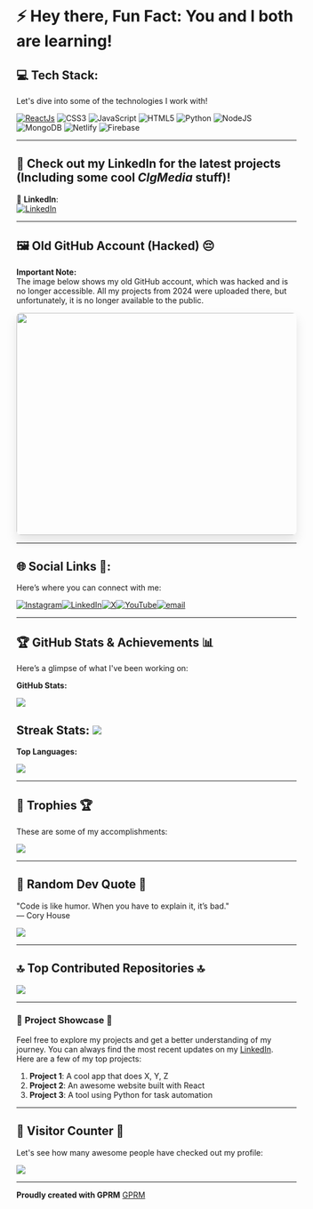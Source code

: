 # ⚡ **Hey there, Fun Fact:** You and I both are learning!

## 💻 **Tech Stack**:  
Let's dive into some of the technologies I work with!

[![ReactJs](https://img.shields.io/badge/Tech%20Stack-%23F7DF1E.svg?logo=react&logoColor=white)](https://reactjs.org/) 
![CSS3](https://img.shields.io/badge/css3-%231572B6.svg?style=for-the-badge&logo=css3&logoColor=white) ![JavaScript](https://img.shields.io/badge/javascript-%23323330.svg?style=for-the-badge&logo=javascript&logoColor=%23F7DF1E) ![HTML5](https://img.shields.io/badge/html5-%23E34F26.svg?style=for-the-badge&logo=html5&logoColor=white) ![Python](https://img.shields.io/badge/python-3670A0?style=for-the-badge&logo=python&logoColor=ffdd54) 
![NodeJS](https://img.shields.io/badge/node.js-6DA55F?style=for-the-badge&logo=node.js&logoColor=white) ![MongoDB](https://img.shields.io/badge/MongoDB-%234ea94b.svg?style=for-the-badge&logo=mongodb&logoColor=white) 
![Netlify](https://img.shields.io/badge/netlify-%23000000.svg?style=for-the-badge&logo=netlify&logoColor=#00C7B7) ![Firebase](https://img.shields.io/badge/firebase-%23039BE5.svg?style=for-the-badge&logo=firebase)

---

## 📣 **Check out my LinkedIn** for the latest projects (Including some cool *ClgMedia* stuff)!

🔗 **LinkedIn**:  
[![LinkedIn](https://img.shields.io/badge/LinkedIn-%230077B5.svg?logo=linkedin&logoColor=white)](https://linkedin.com/in/shreya-gupta8697)

---

## 🖼️ **Old GitHub Account (Hacked)** 😔  
**Important Note:**  
The image below shows my old GitHub account, which was hacked and is no longer accessible. All my projects from 2024 were uploaded there, but unfortunately, it is no longer available to the public.

<a href="https://postimg.cc/ZWHRmrfT">
  <img src="https://i.postimg.cc/cJy8Qhw8/github.png" width="800" height="400" style="border-radius: 8px; box-shadow: 0px 10px 20px rgba(0,0,0,0.1);"/>
</a>

---

## 🌐 **Social Links** 📱:
Here’s where you can connect with me:  

[![Instagram](https://img.shields.io/badge/Instagram-%23E4405F.svg?logo=Instagram&logoColor=white)](https://instagram.com/shreyagupta_94s)[![LinkedIn](https://img.shields.io/badge/LinkedIn-%230077B5.svg?logo=linkedin&logoColor=white)](https://linkedin.com/in/shreya-gupta8697)[![X](https://img.shields.io/badge/X-black.svg?logo=X&logoColor=white)](https://x.com/Shreyag09068957)[![YouTube](https://img.shields.io/badge/YouTube-%23FF0000.svg?logo=YouTube&logoColor=white)](https://youtube.com/@@biglearnbigearn6027)[![email](https://img.shields.io/badge/Email-D14836?logo=gmail&logoColor=white)](mailto:shreyagupta8697@gmail.com)  

---

## 🏆 **GitHub Stats & Achievements** 📊  
Here’s a glimpse of what I've been working on:

**GitHub Stats:**

![](https://github-readme-stats.vercel.app/api?username=Shreya8697&theme=dark&hide_border=false&include_all_commits=true&count_private=true)

**Streak Stats:**
![](https://github-readme-streak-stats.herokuapp.com/?user=Shreya8697&theme=dark&hide_border=false)
---

**Top Languages:**

![](https://github-readme-stats.vercel.app/api/top-langs/?username=Shreya8697&theme=dark&hide_border=false&include_all_commits=true&count_private=true&layout=compact)

---

## 🏅 **Trophies** 🏆  
These are some of my accomplishments:

![](https://github-profile-trophy.vercel.app/?username=Shreya8697&theme=radical&no-frame=false&no-bg=true&margin-w=4)

---

## 💬 **Random Dev Quote** 💭  
"Code is like humor. When you have to explain it, it’s bad."  
— Cory House

![](https://quotes-github-readme.vercel.app/api?type=horizontal&theme=radical)

---

## 🔝 **Top Contributed Repositories** 🔝

![](https://github-contributor-stats.vercel.app/api?username=Shreya8697&limit=5&theme=dark&combine_all_yearly_contributions=true)

---

### 🚀 **Project Showcase** 🌟

Feel free to explore my projects and get a better understanding of my journey. You can always find the most recent updates on my [LinkedIn](https://linkedin.com/in/shreya-gupta8697).  
Here are a few of my top projects:

1. **Project 1**: A cool app that does X, Y, Z
2. **Project 2**: An awesome website built with React
3. **Project 3**: A tool using Python for task automation

---

## 🚨 **Visitor Counter** 👀  
Let's see how many awesome people have checked out my profile:  

[![](https://visitcount.itsvg.in/api?id=Shreya8697&icon=0&color=0)](https://visitcount.itsvg.in)

---

**Proudly created with GPRM** [GPRM](https://gprm.itsvg.in)
